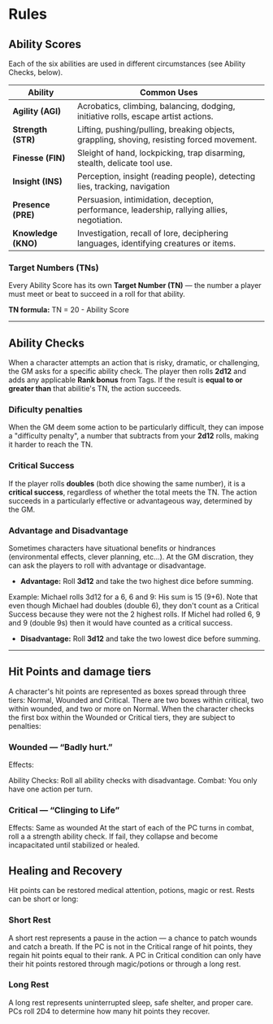 # Rules

## Ability Scores

Each of the six abilities are used in different circumstances (see Ability Checks, below).

| **Ability**         | **Common Uses**                                                                                                            |
| ------------------- | -------------------------------------------------------------------------------------------------------------------------- |
| **Agility (AGI)**   | Acrobatics, climbing, balancing, dodging, initiative rolls, escape artist actions.               |
| **Strength (STR)**  | Lifting, pushing/pulling, breaking objects, grappling, shoving, resisting forced movement.                      |
| **Finesse (FIN)**   | Sleight of hand, lockpicking, trap disarming, stealth, delicate tool use.  |
| **Insight (INS)**   | Perception, insight (reading people), detecting lies, tracking, navigation |
| **Presence (PRE)**  | Persuasion, intimidation, deception, performance, leadership, rallying allies, negotiation.                                |
| **Knowledge (KNO)** | Investigation, recall of lore, deciphering languages, identifying creatures or items. |

### Target Numbers (TNs)

Every Ability Score has its own **Target Number (TN)** — the number a player must meet or beat to succeed in a roll for that ability.

**TN formula:**
TN = 20 - Ability Score

---

## Ability Checks

When a character attempts an action that is risky, dramatic, or challenging, the GM asks for a specific ability check. The player then rolls **2d12** and adds any applicable **Rank bonus** from Tags. If the result is **equal to or greater than** that abilitie's TN, the action succeeds.

### Dificulty penalties

When the GM deem some action to be particularly difficult, they can impose a "difficulty penalty", a number that subtracts from your **2d12** rolls, making it harder to reach the TN.


### Critical Success

If the player rolls **doubles** (both dice showing the same number), it is a **critical success**, regardless of whether the total meets the TN. The action succeeds in a particularly effective or advantageous way, determined by the GM.

### Advantage and Disadvantage

Sometimes characters have situational benefits or hindrances (environmental effects, clever planning, etc...). At the GM discration, they can ask the players to roll with advantage or disadvantage.

- **Advantage:** Roll **3d12** and take the two highest dice before summing.

Example: Michael rolls 3d12 for a 6, 6 and 9: His sum is 15 (9+6). Note that even though Michael had doubles (double 6), they don't count as a Critical Success because they were not the 2 highest rolls. If Michel had rolled 6, 9 and 9 (double 9s) then it would have counted as a critical success.

- **Disadvantage:** Roll **3d12** and take the two lowest dice before summing.

---

## Hit Points and damage tiers

A character's hit points are represented as boxes spread through three tiers: Normal, Wounded and Critical. 
There are two boxes within critical, two within wounded, and two or more on Normal.
When the character checks the first box within the Wounded or Critical tiers, they are subject to penalties:

### Wounded — “Badly hurt.”

Effects: 

Ability Checks: Roll all ability checks with disadvantage.
Combat: You only have one action per turn.

### Critical — “Clinging to Life”

Effects:
Same as wounded
At the start of each of the PC turns in combat, roll a a strength ability check. If fail, they collapse and become incapacitated until stabilized or healed.

## Healing and Recovery

Hit points can be restored medical attention, potions, magic or rest. Rests can be short or long:

### Short Rest

A short rest represents a pause in the action — a chance to patch wounds and catch a breath.
If the PC is not in the Critical range of hit points, they regain hit points equal to their rank.
A PC in Critical condition can only have their hit points restored through magic/potions or through a long rest.

### Long Rest

A long rest represents uninterrupted sleep, safe shelter, and proper care.
PCs roll 2D4 to determine how many hit points they recover.